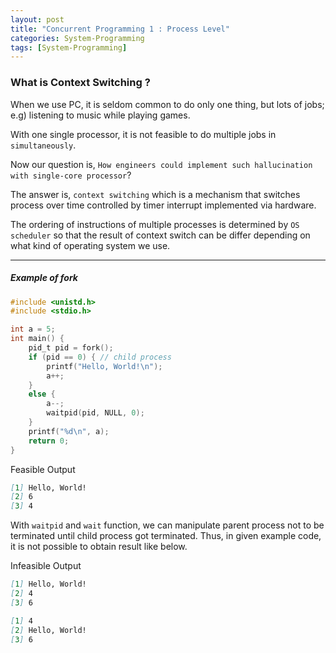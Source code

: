 ```yaml
---
layout: post
title: "Concurrent Programming 1 : Process Level"
categories: System-Programming
tags: [System-Programming]
---
```


### What is Context Switching ?
When we use PC, it is seldom common to do only one thing, but lots of jobs; e.g) listening to music while playing games.

With one single processor, it is not feasible to do multiple jobs in `simultaneously`. 

Now our question is, `How engineers could implement such hallucination with single-core processor`?

The answer is, `context switching` which is a mechanism that switches process over time controlled by timer interrupt
implemented via hardware.

The ordering of instructions of multiple processes is determined by `OS scheduler` so that the result of context switch can be
differ depending on what kind of operating system we use.

---

##### Example of fork

```c
#include <unistd.h>
#include <stdio.h>

int a = 5;
int main() {
    pid_t pid = fork();
    if (pid == 0) { // child process
        printf("Hello, World!\n");
        a++;
    }
    else {
        a--;
        waitpid(pid, NULL, 0);
    }
    printf("%d\n", a);
    return 0;
}
```

Feasible Output

```markdown
[1] Hello, World!
[2] 6
[3] 4
```

With `waitpid` and `wait` function, we can manipulate parent process not to be terminated until child process got terminated.
Thus, in given example code, it is not possible to obtain result like below.

Infeasible Output

```markdown
[1] Hello, World!
[2] 4
[3] 6
```

```markdown
[1] 4
[2] Hello, World!
[3] 6
```

